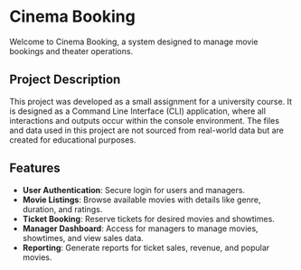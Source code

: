 # Cinema Booking

Welcome to Cinema Booking, a system designed to manage movie bookings and theater operations.
## Project Description

This project was developed as a small assignment for a university course. It is designed as a Command Line Interface (CLI) application, where all interactions and outputs occur within the console environment. The files and data used in this project are not sourced from real-world data but are created for educational purposes.

## Features

- **User Authentication**: Secure login for users and managers.
- **Movie Listings**: Browse available movies with details like genre, duration, and ratings.
- **Ticket Booking**: Reserve tickets for desired movies and showtimes.
- **Manager Dashboard**: Access for managers to manage movies, showtimes, and view sales data.
- **Reporting**: Generate reports for ticket sales, revenue, and popular movies.
